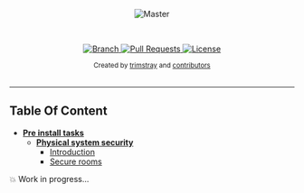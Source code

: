 <p align="center">
    <img src="https://github.com/trimstray/working-template/blob/master/doc/img/main_preview.png"
        alt="Master">
</p>

<br>

<p align="center">
  <a href="https://github.com/trimstray/linux-hardening-checklist/tree/master">
    <img src="https://img.shields.io/badge/Branch-master-green.svg?longCache=true"
        alt="Branch">
  </a>
  <a href="https://github.com/trimstray/working-template/pulls">
    <img src="https://img.shields.io/badge/PRs-welcome-brightgreen.svg?longCache=true"
        alt="Pull Requests">
  </a>
  <a href="http://www.gnu.org/licenses/">
    <img src="https://img.shields.io/badge/License-GNU-blue.svg?longCache=true"
        alt="License">
  </a>
</p>

<div align="center">
  <sub>Created by
  <a href="https://twitter.com/trimstray">trimstray</a> and
  <a href="https://github.com/trimstray/linux-hardening-checklist/graphs/contributors">
    contributors
  </a>
</div>

<br>

****

## Table Of Content

- **[Pre install tasks](#pre-install-tasks)**
  * **[Physical system security](#physical-system-security)**
    + [Introduction](#information_source-introduction)
    + [Secure rooms](#eight_pointed_black_star-secure-rooms)

:collision: Work in progress...
